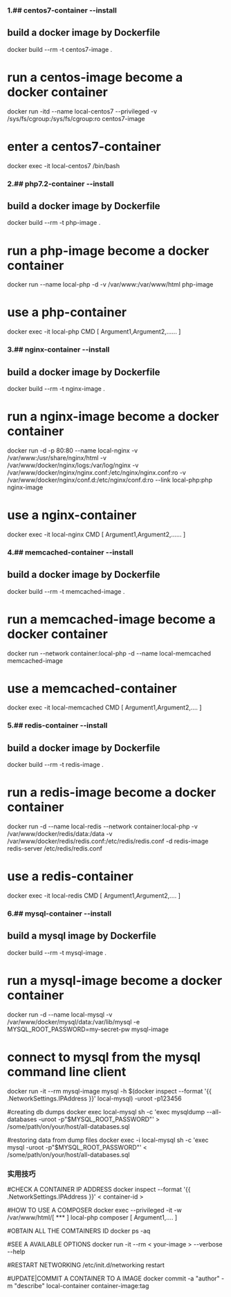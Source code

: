 ### 1.## centos7-container --install
## build a docker image by Dockerfile
docker build --rm -t centos7-image .

# run a centos-image become a docker container
docker run -itd --name local-centos7 --privileged -v /sys/fs/cgroup:/sys/fs/cgroup:ro centos7-image

# enter a centos7-container
docker exec -it local-centos7 /bin/bash


### 2.## php7.2-container --install
## build a docker image by Dockerfile
docker build --rm -t php-image .

# run a php-image become a docker container
docker run --name local-php -d -v /var/www:/var/www/html php-image

# use a php-container
docker exec -it local-php CMD [ Argument1,Argument2,...... ]

### 3.## nginx-container --install
## build a docker image by Dockerfile
docker build --rm -t nginx-image .

# run a nginx-image become a docker container
docker run -d -p 80:80 --name local-nginx -v /var/www:/usr/share/nginx/html -v /var/www/docker/nginx/logs:/var/log/nginx -v /var/www/docker/nginx/nginx.conf:/etc/nginx/nginx.conf:ro -v /var/www/docker/nginx/conf.d:/etc/nginx/conf.d:ro --link local-php:php nginx-image

# use a nginx-container
docker exec -it local-nginx CMD [ Argument1,Argument2,...... ]

### 4.## memcached-container --install
## build a docker image by Dockerfile
docker build --rm -t memcached-image .

# run a memcached-image become a docker container
docker run --network container:local-php -d --name local-memcached memcached-image

# use a memcached-container
docker exec -it local-memcached CMD [ Argument1,Argument2,.... ]

### 5.## redis-container --install
## build a docker image by Dockerfile
docker build --rm -t redis-image .

# run a redis-image become a docker container
docker run -d --name local-redis --network container:local-php -v /var/www/docker/redis/data:/data -v /var/www/docker/redis/redis.conf:/etc/redis/redis.conf -d redis-image redis-server /etc/redis/redis.conf

# use a redis-container
docker exec -it local-redis CMD [ Argument1,Argument2,.... ]

### 6.## mysql-container --install
## build a mysql image by Dockerfile
docker build --rm -t mysql-image .

# run a mysql-image become a docker container
docker run -d --name local-mysql -v /var/www/docker/mysql/data:/var/lib/mysql -e MYSQL_ROOT_PASSWORD=my-secret-pw mysql-image

# connect to mysql from the mysql command line client
docker run -it --rm mysql-image mysql -h $(docker inspect --format '{{ .NetworkSettings.IPAddress }}' local-mysql) -uroot -p123456

#creating db dumps
docker exec local-mysql sh -c 'exec mysqldump --all-databases -uroot -p"$MYSQL_ROOT_PASSWORD"' > /some/path/on/your/host/all-databases.sql

#restoring data from dump files
docker exec -i local-mysql sh -c 'exec mysql -uroot -p"$MYSQL_ROOT_PASSWORD"' < /some/path/on/your/host/all-databases.sql

### 实用技巧

#CHECK A CONTAINER IP ADDRESS
docker inspect --format '{{ .NetworkSettings.IPAddress }}' < container-id >

#HOW TO USE A COMPOSER
docker exec --privileged -it -w /var/www/html/[ *** ] local-php composer [ Argument1,.... ]

#OBTAIN ALL THE COMTAINERS ID
docker ps -aq

#SEE A AVAILABLE OPTIONS
docker run -it --rm < your-image > --verbose --help

#RESTART NETWORKING 
/etc/init.d/networking restart

#UPDATE|COMMIT A CONTAINER TO A IMAGE
docker commit -a "author" -m "describe" local-container container-image:tag
